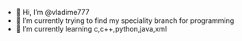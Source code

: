 - 👋 Hi, I’m @vladime777
- 👀 I’m currently trying to find my speciality branch for programming
- 🌱 I’m currently learning c,c++,python,java,xml


<!---
vladime777/vladime777 is a ✨ special ✨ repository because its `README.md` (this file) appears on your GitHub profile.
You can click the Preview link to take a look at your changes.
--->
